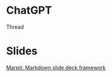 # ChatGPT

Thread

# Slides

[Marpit: Markdown slide deck framework](https://marpit.marp.app/directives)